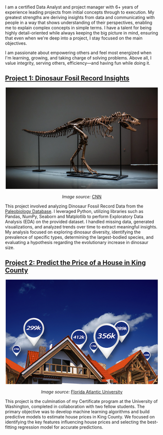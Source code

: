 
I am a certified Data Analyst and project manager with 6+ years of experience leading projects from initial concepts through to execution. My greatest strengths are deriving insights from data and communicating with people in a way that shows understanding of their perspectives, enabling me to explain complex concepts in simple terms. I have a talent for being highly detail-oriented while always keeping the big picture in mind, ensuring that even when we're deep into a project, I stay focused on the main objectives.

I am passionate about empowering others and feel most energized when I'm learning, growing, and taking charge of solving problems. Above all, I value integrity, serving others, efficiency—and having fun while doing it.

## [Project 1: Dinosaur Fosil Record Insights](https://github.com/jshahna/Dinosaur-Fossil-Record-Insights/blob/main/Dinosaurs-fossil-insights.ipynb)

<p align="center">
  <img src="Dinosaur.png" width="500">
</p>

<p align="center"><em>Image source:</em> <a href="https://www.cnn.com/style/article/gorgosaurus-dinosaur-skeleton-auction-scn/index.html">CNN</a></p>

This project involved analyzing Dinosaur Fossil Record Data from the [Paleobiology Database](https://paleobiodb.org/#/). I leveraged Python, utilizing libraries such as Pandas, NumPy, Seaborn and Matplotlib to perform Exploratory Data Analysis (EDA) on the provided dataset. I handled missing data, generated visualizations, and analyzed trends over time to extract meaningful insights. My analysis focused on exploring dinosaur diversity, identifying the prevalence of specific types, determining the largest-bodied species, and evaluating a hypothesis regarding the evolutionary increase in dinosaur size.


## [Project 2: Predict the Price of a House in King County](https://github.com/jshahna/King-County-House-Prices/blob/main/Group_Final_Project_CharryDeandres_KanizSyeda_ShahnazJalali.pdf)
<p align="center">
  <img src="King-County-House.png" width="500">
</p>
<p align="center"><em>Image source:</em> <a href="https://www.fau.edu/newsdesk/articles/left-most-digit-on-homes-asking-price-matters-most.php">Florida Atlantic University</a></p>

This project is the culmination of my Certificate program at the University of Washington, completed in collaboration with two fellow students. The primary objective was to develop machine learning algorithms and build predictive models to estimate house prices in King County. We focused on identifying the key features influencing house prices and selecting the best-fitting regression model for accurate predictions.
